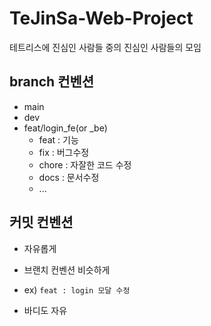 # TeJinSa-Web-Project
테트리스에 진심인 사람들 중의 진심인 사람들의 모임

## branch 컨벤션

- main
- dev
- feat/login_fe(or _be)
  - feat : 기능
  - fix : 버그수정
  - chore : 자잘한 코드 수정
  - docs : 문서수정
  - ...

## 커밋 컨벤션

- 자유롭게
- 브랜치 컨벤션 비슷하게

- ex)
 ``` feat : login 모달 수정 ```
- 바디도 자유

## 
